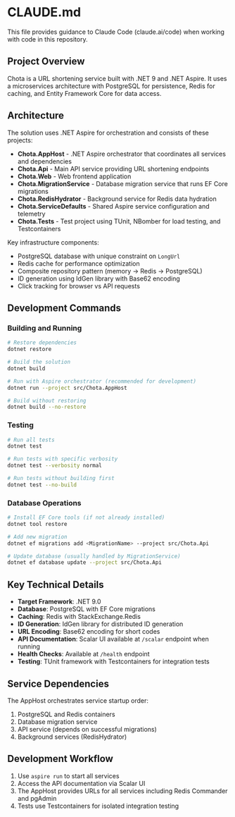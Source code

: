 # CLAUDE.md

This file provides guidance to Claude Code (claude.ai/code) when working with code in this repository.

## Project Overview

Chota is a URL shortening service built with .NET 9 and .NET Aspire. It uses a microservices architecture with PostgreSQL for persistence, Redis for caching, and Entity Framework Core for data access.

## Architecture

The solution uses .NET Aspire for orchestration and consists of these projects:

- **Chota.AppHost** - .NET Aspire orchestrator that coordinates all services and dependencies
- **Chota.Api** - Main API service providing URL shortening endpoints
- **Chota.Web** - Web frontend application  
- **Chota.MigrationService** - Database migration service that runs EF Core migrations
- **Chota.RedisHydrator** - Background service for Redis data hydration
- **Chota.ServiceDefaults** - Shared Aspire service configuration and telemetry
- **Chota.Tests** - Test project using TUnit, NBomber for load testing, and Testcontainers

Key infrastructure components:
- PostgreSQL database with unique constraint on `LongUrl`
- Redis cache for performance optimization
- Composite repository pattern (memory → Redis → PostgreSQL)
- ID generation using IdGen library with Base62 encoding
- Click tracking for browser vs API requests

## Development Commands

### Building and Running
```bash
# Restore dependencies
dotnet restore

# Build the solution
dotnet build

# Run with Aspire orchestrator (recommended for development)
dotnet run --project src/Chota.AppHost

# Build without restoring
dotnet build --no-restore
```

### Testing
```bash
# Run all tests
dotnet test

# Run tests with specific verbosity
dotnet test --verbosity normal

# Run tests without building first
dotnet test --no-build
```

### Database Operations
```bash
# Install EF Core tools (if not already installed)
dotnet tool restore

# Add new migration
dotnet ef migrations add <MigrationName> --project src/Chota.Api

# Update database (usually handled by MigrationService)
dotnet ef database update --project src/Chota.Api
```

## Key Technical Details

- **Target Framework**: .NET 9.0
- **Database**: PostgreSQL with EF Core migrations
- **Caching**: Redis with StackExchange.Redis
- **ID Generation**: IdGen library for distributed ID generation
- **URL Encoding**: Base62 encoding for short codes
- **API Documentation**: Scalar UI available at `/scalar` endpoint when running
- **Health Checks**: Available at `/health` endpoint
- **Testing**: TUnit framework with Testcontainers for integration tests

## Service Dependencies

The AppHost orchestrates service startup order:

1. PostgreSQL and Redis containers
2. Database migration service
3. API service (depends on successful migrations)
4. Background services (RedisHydrator)

## Development Workflow

1. Use `aspire run` to start all services
2. Access the API documentation via Scalar UI
3. The AppHost provides URLs for all services including Redis Commander and pgAdmin
4. Tests use Testcontainers for isolated integration testing